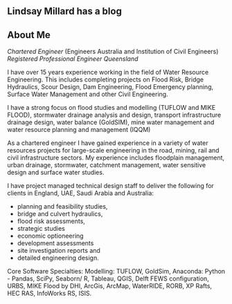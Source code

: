 ## Lindsay Millard has a blog
## About Me

_Chartered Engineer_ (Engineers Australia and Institution of Civil Engineers) 
_Registered Professional Engineer Queensland_ 

I have over 15 years experience working in the field of Water Resource Engineering. This includes completing projects on Flood Risk, Bridge Hydraulics, Scour Design, Dam Engineering, Flood Emergency planning, Surface Water Management and other Civil Engineering.

I have a strong focus on flood studies and modelling (TUFLOW and MIKE FLOOD), stormwater drainage analysis and design, transport infrastructure drainage design, water balance (GoldSIM), mine water management and  water resource planning and management (IQQM)

As a chartered engineer I have gained experience in a variety of water resources projects for large-scale  engineering in the road, mining, rail and civil infrastructure sectors. My experience includes floodplain management, urban drainage, stormwater, catchment management, water sensitive design and surface water studies.

I have project managed technical design staff to deliver the following for clients in England, UAE, Saudi Arabia  and Australia: 
 - planning and feasibility studies, 
 - bridge and culvert hydraulics,  
 - flood risk assessments,
 - strategic studies 
 - economic optioneering
 - development assessments 
 - site investigation reports and 
 - detailed engineering design.

Core Software Specialties: Modelling: TUFLOW, GoldSim, Anaconda: Python - Pandas, SciPy,  Seaborn/ R, Tableau, QGIS, Delft FEWS configuration, URBS,  MIKE Flood by DHI, ArcGis, ArcMap, WaterRIDE, RORB, XP Rafts, HEC RAS, InfoWorks RS, ISIS. 
